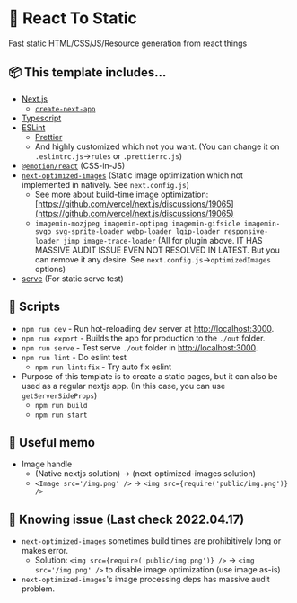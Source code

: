 # 📜 React To Static

Fast static HTML/CSS/JS/Resource generation from react things

## 📦 This template includes...

- [Next.js](https://nextjs.org/)
  - [`create-next-app`](https://github.com/vercel/next.js/tree/canary/packages/create-next-app)
- [Typescript](https://www.typescriptlang.org/)
- [ESLint](https://eslint.org/)
  - [Prettier](https://prettier.io/)
  - And highly customized which not you want. (You can change it on `.eslintrc.js`->`rules` or `.prettierrc.js`)
- [`@emotion/react`](https://emotion.sh/docs/introduction) (CSS-in-JS)
- [`next-optimized-images`](https://github.com/cyrilwanner/next-optimized-images) (Static image optimization which not implemented in natively. See `next.config.js`)
  - See more about build-time image optimization: [https://github.com/vercel/next.js/discussions/19065](https://github.com/vercel/next.js/discussions/19065)
  - `imagemin-mozjpeg imagemin-optipng imagemin-gifsicle imagemin-svgo svg-sprite-loader webp-loader lqip-loader responsive-loader jimp image-trace-loader` (All for plugin above. IT HAS MASSIVE AUDIT ISSUE EVEN NOT RESOLVED IN LATEST. But you can remove it any desire. See `next.config.js`->`optimizedImages` options)
- [serve](https://www.npmjs.com/package/serve) (For static serve test)

## 🚀 Scripts

- `npm run dev` - Run hot-reloading dev server at [http://localhost:3000](http://localhost:3000).
- `npm run export` - Builds the app for production to the `./out` folder.
- `npm run serve` - Test serve `./out` folder in [http://localhost:3000](http://localhost:3000).
- `npm run lint` - Do eslint test
  - `npm run lint:fix` - Try auto fix eslint
- Purpose of this template is to create a static pages, but it can also be used as a regular nextjs app.
(In this case, you can use `getServerSideProps`)
  - `npm run build`
  - `npm run start`

## 🧂 Useful memo
- Image handle
  - (Native nextjs solution) -> (next-optimized-images solution)
  - `<Image src='/img.png' />`  -> `<img src={require('public/img.png')} />`

## 🔧 Knowing issue (Last check 2022.04.17)
- `next-optimized-images` sometimes build times are prohibitively long or makes error.
  - Solution: `<img src={require('public/img.png')} />` -> `<img src='/img.png' />` to disable image optimization (use image as-is)
- `next-optimized-images`'s image processing deps has massive audit problem.
